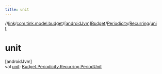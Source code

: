 ```yaml
---
title: unit
---
```

//[link](../../../../../index.html)/[com.tink.model.budget](../../../index.html)/[[androidJvm]Budget](../../index.html)/[Periodicity](../index.html)/[Recurring](index.html)/[unit](unit.html)



# unit



[androidJvm]\
val [unit](unit.html): [Budget.Periodicity.Recurring.PeriodUnit](-period-unit/index.html)




